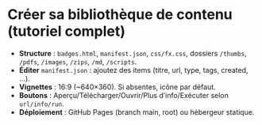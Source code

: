 
# Créer sa bibliothèque de contenu (tutoriel complet)
- **Structure** : `badges.html`, `manifest.json`, `css/fx.css`, dossiers `/thumbs`, `/pdfs`, `/images`, `/zips`, `/md`, `/scripts`.
- **Éditer** `manifest.json` : ajoutez des items (titre, url, type, tags, created, ...).
- **Vignettes** : 16:9 (~640×360). Si absentes, icône par défaut.
- **Boutons** : Aperçu/Télécharger/Ouvrir/Plus d’info/Exécuter selon `url/info/run`.
- **Déploiement** : GitHub Pages (branch main, root) ou hébergeur statique.
